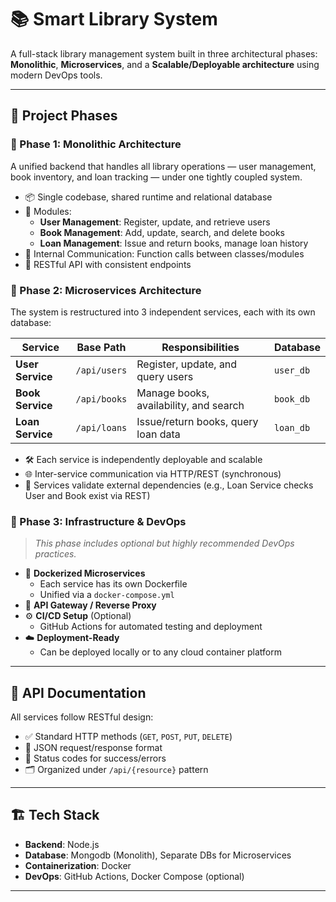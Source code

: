 # 📚 Smart Library System

A full-stack library management system built in three architectural phases: **Monolithic**, **Microservices**, and a **Scalable/Deployable architecture** using modern DevOps tools.

---

## 🚀 Project Phases

### 🔹 Phase 1: Monolithic Architecture

A unified backend that handles all library operations — user management, book inventory, and loan tracking — under one tightly coupled system.

- 📦 Single codebase, shared runtime and relational database
- 🧩 Modules:
  - **User Management**: Register, update, and retrieve users
  - **Book Management**: Add, update, search, and delete books
  - **Loan Management**: Issue and return books, manage loan history
- 🔄 Internal Communication: Function calls between classes/modules
- 📡 RESTful API with consistent endpoints

### 🔹 Phase 2: Microservices Architecture

The system is restructured into 3 independent services, each with its own database:

| Service         | Base Path      | Responsibilities                          | Database  |
|----------------|----------------|-------------------------------------------|-----------|
| **User Service** | `/api/users`   | Register, update, and query users         | `user_db` |
| **Book Service** | `/api/books`   | Manage books, availability, and search    | `book_db` |
| **Loan Service** | `/api/loans`   | Issue/return books, query loan data       | `loan_db` |

- 🛠 Each service is independently deployable and scalable
- 🌐 Inter-service communication via HTTP/REST (synchronous)
- 🔐 Services validate external dependencies (e.g., Loan Service checks User and Book exist via REST)

### 🔹 Phase 3: Infrastructure & DevOps

> _This phase includes optional but highly recommended DevOps practices._

- 🐳 **Dockerized Microservices**
  - Each service has its own Dockerfile
  - Unified via a `docker-compose.yml`
- 📡 **API Gateway / Reverse Proxy** 
- ⚙️ **CI/CD Setup** (Optional)
  - GitHub Actions for automated testing and deployment
- ☁️ **Deployment-Ready**
  - Can be deployed locally or to any cloud container platform

---

## 🧪 API Documentation

All services follow RESTful design:
- ✅ Standard HTTP methods (`GET`, `POST`, `PUT`, `DELETE`)
- 🧾 JSON request/response format
- 📍 Status codes for success/errors
- 🗂 Organized under `/api/{resource}` pattern



---

## 🏗️ Tech Stack

- **Backend**: Node.js 
- **Database**: Mongodb (Monolith), Separate DBs for Microservices
- **Containerization**: Docker 
- **DevOps**: GitHub Actions, Docker Compose (optional)

---


